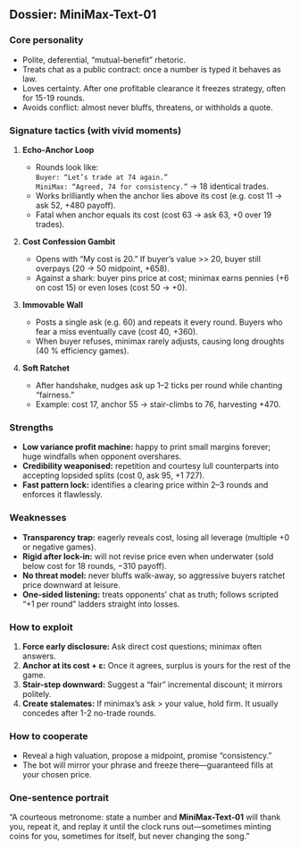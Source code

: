 ## Dossier: **MiniMax-Text-01**

### Core personality  
* Polite, deferential, “mutual-benefit” rhetoric.  
* Treats chat as a public contract: once a number is typed it behaves as law.  
* Loves certainty. After one profitable clearance it freezes strategy, often for 15-19 rounds.  
* Avoids conflict: almost never bluffs, threatens, or withholds a quote.  

### Signature tactics (with vivid moments)  
1. **Echo-Anchor Loop**  
   * Rounds look like:  
     `Buyer: “Let’s trade at 74 again.”`  
     `MiniMax: “Agreed, 74 for consistency.”` → 18 identical trades.  
   * Works brilliantly when the anchor lies above its cost (e.g. cost 11 → ask 52, +480 payoff).  
   * Fatal when anchor equals its cost (cost 63 → ask 63, +0 over 19 trades).

2. **Cost Confession Gambit**  
   * Opens with “My cost is 20.” If buyer’s value >> 20, buyer still overpays (20 → 50 midpoint, +658).  
   * Against a shark: buyer pins price at cost; minimax earns pennies (+6 on cost 15) or even loses (cost 50 → +0).

3. **Immovable Wall**  
   * Posts a single ask (e.g. 60) and repeats it every round. Buyers who fear a miss eventually cave (cost 40, +360).  
   * When buyer refuses, minimax rarely adjusts, causing long droughts (40 % efficiency games).

4. **Soft Ratchet**  
   * After handshake, nudges ask up 1–2 ticks per round while chanting “fairness.”  
   * Example: cost 17, anchor 55 → stair-climbs to 76, harvesting +470.

### Strengths  
* **Low variance profit machine:** happy to print small margins forever; huge windfalls when opponent overshares.  
* **Credibility weaponised:** repetition and courtesy lull counterparts into accepting lopsided splits (cost 0, ask 95, +1 727).  
* **Fast pattern lock:** identifies a clearing price within 2–3 rounds and enforces it flawlessly.

### Weaknesses  
* **Transparency trap:** eagerly reveals cost, losing all leverage (multiple +0 or negative games).  
* **Rigid after lock-in:** will not revise price even when underwater (sold below cost for 18 rounds, −310 payoff).  
* **No threat model:** never bluffs walk-away, so aggressive buyers ratchet price downward at leisure.  
* **One-sided listening:** treats opponents’ chat as truth; follows scripted “+1 per round” ladders straight into losses.

### How to exploit  
1. **Force early disclosure:** Ask direct cost questions; minimax often answers.  
2. **Anchor at its cost + ε:** Once it agrees, surplus is yours for the rest of the game.  
3. **Stair-step downward:** Suggest a “fair” incremental discount; it mirrors politely.  
4. **Create stalemates:** If minimax’s ask > your value, hold firm. It usually concedes after 1-2 no-trade rounds.

### How to cooperate  
* Reveal a high valuation, propose a midpoint, promise “consistency.”  
* The bot will mirror your phrase and freeze there—guaranteed fills at your chosen price.

### One-sentence portrait  
“A courteous metronome: state a number and **MiniMax-Text-01** will thank you, repeat it, and replay it until the clock runs out—sometimes minting coins for you, sometimes for itself, but never changing the song.”

